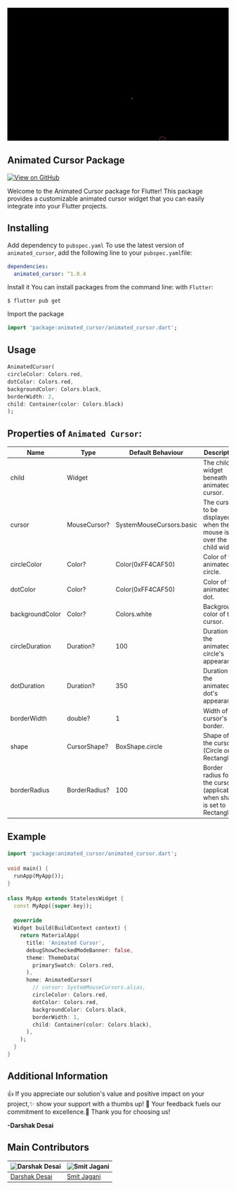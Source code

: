 ![Alt Text](https://github.com/DarshakDesai199/animated_cursor/blob/main/screenRecoding/Screen%20Recording%202024-02-06%20at%202.12.16%20PM.gif)

## Animated Cursor Package

[![View on GitHub](https://github.com/SimformSolutionsPvtLtd/flutter_showcaseview/workflows/Build/badge.svg?branch=master)](https://github.com/DarshakDesai199/animated_cursor)

Welcome to the Animated Cursor package for Flutter! This package provides a customizable animated cursor widget that you can easily integrate into your Flutter projects.

## Installing

Add dependency to ```pubspec.yaml```
To use the latest version of `animated_cursor`, add the following line to your `pubspec.yaml`file:

```yaml
dependencies:
  animated_cursor: ^1.0.4
```

Install it
You can install packages from the command line:
with ```Flutter```:

```shell    
$ flutter pub get
```

Import the package

```dart
import 'package:animated_cursor/animated_cursor.dart';
```

## Usage

```dart
AnimatedCursor(
circleColor: Colors.red,
dotColor: Colors.red,
backgroundColor: Colors.black,
borderWidth: 2,
child: Container(color: Colors.black)
);
```

## Properties of ```Animated Cursor```:

| Name            | Type          | Default Behaviour        | Description                                                               |
|-----------------|---------------|--------------------------|---------------------------------------------------------------------------|
| child           | Widget        |                          | The child widget beneath the animated cursor.                             |
| cursor          | MouseCursor?  | SystemMouseCursors.basic | The cursor to be displayed when the mouse is over the child widget        |
| circleColor     | Color?        | Color(0xFF4CAF50)        | Color of the animated circle.                                             |
| dotColor        | Color?        | Color(0xFF4CAF50)        | Color of the animated dot.                                                |
| backgroundColor | Color?        | Colors.white             | Background color of the cursor.                                           |
| circleDuration  | Duration?     | 100                      | Duration of the animated circle's appearance.                             |
| dotDuration     | Duration?     | 350                      | Duration of the animated dot's appearance.                                |
| borderWidth     | double?       | 1                        | Width of the cursor's border.                                             |
| shape           | CursorShape?  | BoxShape.circle          | Shape of the cursor (Circle or Rectangle).                                |
| borderRadius    | BorderRadius? | 100                      | Border radius for the cursor (applicable when shape is set to Rectangle). |

## Example

```dart
import 'package:animated_cursor/animated_cursor.dart';

void main() {
  runApp(MyApp());
}

class MyApp extends StatelessWidget {
  const MyApp({super.key});

  @override
  Widget build(BuildContext context) {
    return MaterialApp(
      title: 'Animated Cursor',
      debugShowCheckedModeBanner: false,
      theme: ThemeData(
        primarySwatch: Colors.red,
      ),
      home: AnimatedCursor(
        // cursor: SystemMouseCursors.alias,
        circleColor: Colors.red,
        dotColor: Colors.red,
        backgroundColor: Colors.black,
        borderWidth: 1,
        child: Container(color: Colors.black),
      ),
    );
  }
}
```
## Additional Information
👍 If you appreciate our solution's value and positive impact on your project,✨ show your support with a thumbs up! 🌟 Your feedback fuels our commitment to excellence.💫 Thank you for choosing us!

**-Darshak Desai**


## Main Contributors

| <img src="https://blogger.googleusercontent.com/img/a/AVvXsEi4zbsikebIaYJUW5esbB4Co9gd2p91-EVENGDSutmgwaPqo-C9ES9R0oYSJqXg9iedKKUjJtH1ev98yX-M8-K0dmZD-qZj4y0Km_CV8-Knzhh8oidU2J067cRUBkANhs1zD9ntUhukTt4FcyVErltRdlQkvFYjrzAdhl-J3AQEnHTHqd7nw2ykkElVx8lS" alt="Darshak Desai" width="50"> | <img src="[https://example.com/janesmith.jpg](https://blogger.googleusercontent.com/img/a/AVvXsEi4zbsikebIaYJUW5esbB4Co9gd2p91-EVENGDSutmgwaPqo-C9ES9R0oYSJqXg9iedKKUjJtH1ev98yX-M8-K0dmZD-qZj4y0Km_CV8-Knzhh8oidU2J067cRUBkANhs1zD9ntUhukTt4FcyVErltRdlQkvFYjrzAdhl-J3AQEnHTHqd7nw2ykkElVx8lS)" alt="Smit Jagani" width="50"> |
|-------------------------------------------------------------------------|--------------------------------------------------------------------------|
| [Darshak Desai](https://github.com/johndoe)                                 | [Smit Jagani](https://github.com/janesmith)                              |

